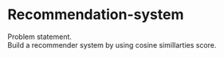 # Recommendation-system
Problem statement.  
Build a recommender system by using cosine simillarties score.
